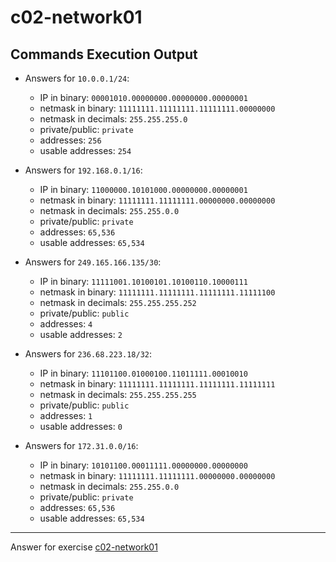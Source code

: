 # c02-network01

## Commands Execution Output

- Answers for `10.0.0.1/24`:

  - IP in binary: `00001010.00000000.00000000.00000001`
  - netmask in binary: `11111111.11111111.11111111.00000000` 
  - netmask in decimals: `255.255.255.0`
  - private/public: `private`
  - addresses: `256`
  - usable addresses: `254`

- Answers for `192.168.0.1/16`:

  - IP in binary: `11000000.10101000.00000000.00000001`
  - netmask in binary: `11111111.11111111.00000000.00000000` 
  - netmask in decimals: `255.255.0.0`
  - private/public: `private`
  - addresses: `65,536`
  - usable addresses: `65,534`

- Answers for `249.165.166.135/30`:

  - IP in binary: `11111001.10100101.10100110.10000111`
  - netmask in binary: `11111111.11111111.11111111.11111100` 
  - netmask in decimals: `255.255.255.252`
  - private/public: `public`
  - addresses: `4`
  - usable addresses: `2`

- Answers for `236.68.223.18/32`:

  - IP in binary: `11101100.01000100.11011111.00010010`
  - netmask in binary: `11111111.11111111.11111111.11111111` 
  - netmask in decimals: `255.255.255.255`
  - private/public: `public`
  - addresses: `1`
  - usable addresses: `0`

- Answers for `172.31.0.0/16`:

  - IP in binary: `10101100.00011111.00000000.00000000`
  - netmask in binary: `11111111.11111111.00000000.00000000` 
  - netmask in decimals: `255.255.0.0`
  - private/public: `private`
  - addresses: `65,536`
  - usable addresses: `65,534`

***
Answer for exercise [c02-network01](https://github.com/devopsacademyau/academy/blob/893381c6f0b69434d9e8597d3d4b1c17f9bc1371/classes/02class/exercises/c02-network01/README.md)
